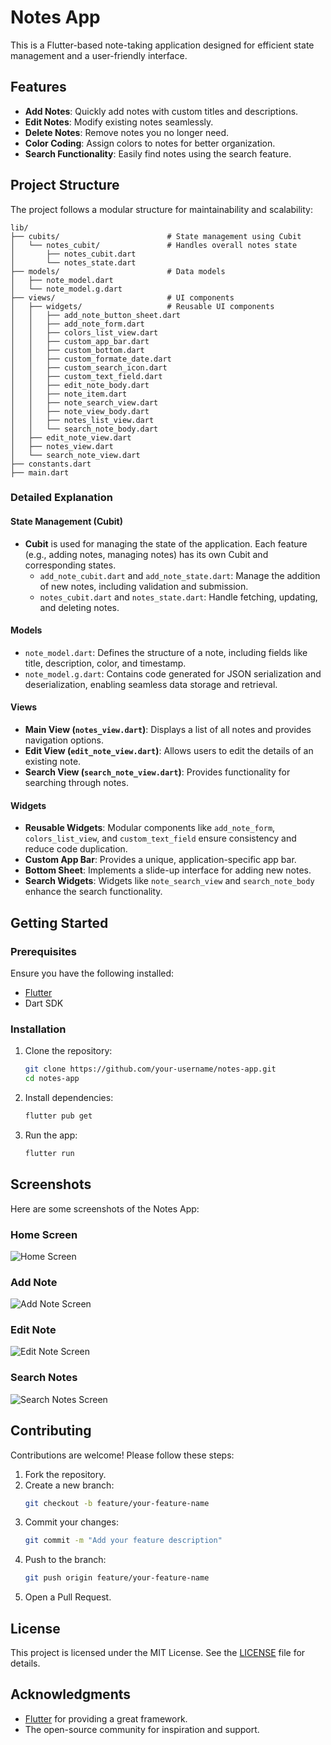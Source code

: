 # Notes App

This is a Flutter-based note-taking application designed for efficient state management and a user-friendly interface.

## Features

- **Add Notes**: Quickly add notes with custom titles and descriptions.
- **Edit Notes**: Modify existing notes seamlessly.
- **Delete Notes**: Remove notes you no longer need.
- **Color Coding**: Assign colors to notes for better organization.
- **Search Functionality**: Easily find notes using the search feature.

## Project Structure

The project follows a modular structure for maintainability and scalability:

```
lib/
├── cubits/                        # State management using Cubit
│   └── notes_cubit/               # Handles overall notes state
│       ├── notes_cubit.dart
│       └── notes_state.dart
├── models/                        # Data models
│   ├── note_model.dart
│   └── note_model.g.dart
├── views/                         # UI components
│   ├── widgets/                   # Reusable UI components
│   │   ├── add_note_button_sheet.dart
│   │   ├── add_note_form.dart
│   │   ├── colors_list_view.dart
│   │   ├── custom_app_bar.dart
│   │   ├── custom_bottom.dart
│   │   ├── custom_formate_date.dart
│   │   ├── custom_search_icon.dart
│   │   ├── custom_text_field.dart
│   │   ├── edit_note_body.dart
│   │   ├── note_item.dart
│   │   ├── note_search_view.dart
│   │   ├── note_view_body.dart
│   │   ├── notes_list_view.dart
│   │   └── search_note_body.dart
│   ├── edit_note_view.dart
│   ├── notes_view.dart
│   └── search_note_view.dart
├── constants.dart
├── main.dart
```

### Detailed Explanation

#### State Management (Cubit)
- **Cubit** is used for managing the state of the application. Each feature (e.g., adding notes, managing notes) has its own Cubit and corresponding states.
  - `add_note_cubit.dart` and `add_note_state.dart`: Manage the addition of new notes, including validation and submission.
  - `notes_cubit.dart` and `notes_state.dart`: Handle fetching, updating, and deleting notes.

#### Models
- `note_model.dart`: Defines the structure of a note, including fields like title, description, color, and timestamp.
- `note_model.g.dart`: Contains code generated for JSON serialization and deserialization, enabling seamless data storage and retrieval.

#### Views
- **Main View (`notes_view.dart`)**: Displays a list of all notes and provides navigation options.
- **Edit View (`edit_note_view.dart`)**: Allows users to edit the details of an existing note.
- **Search View (`search_note_view.dart`)**: Provides functionality for searching through notes.

#### Widgets
- **Reusable Widgets**: Modular components like `add_note_form`, `colors_list_view`, and `custom_text_field` ensure consistency and reduce code duplication.
- **Custom App Bar**: Provides a unique, application-specific app bar.
- **Bottom Sheet**: Implements a slide-up interface for adding new notes.
- **Search Widgets**: Widgets like `note_search_view` and `search_note_body` enhance the search functionality.

## Getting Started

### Prerequisites

Ensure you have the following installed:
- [Flutter](https://flutter.dev/docs/get-started/install)
- Dart SDK

### Installation

1. Clone the repository:
   ```bash
   git clone https://github.com/your-username/notes-app.git
   cd notes-app
   ```

2. Install dependencies:
   ```bash
   flutter pub get
   ```

3. Run the app:
   ```bash
   flutter run
   ```

## Screenshots

Here are some screenshots of the Notes App:

### Home Screen
![Home Screen](screenshots/home_screen.png)

### Add Note
![Add Note Screen](screenshots/add_note.png)

### Edit Note
![Edit Note Screen](screenshots/edit_note.png)

### Search Notes
![Search Notes Screen](screenshots/search_notes.png)

## Contributing

Contributions are welcome! Please follow these steps:
1. Fork the repository.
2. Create a new branch:
   ```bash
   git checkout -b feature/your-feature-name
   ```
3. Commit your changes:
   ```bash
   git commit -m "Add your feature description"
   ```
4. Push to the branch:
   ```bash
   git push origin feature/your-feature-name
   ```
5. Open a Pull Request.

## License

This project is licensed under the MIT License. See the [LICENSE](LICENSE) file for details.

## Acknowledgments

- [Flutter](https://flutter.dev/) for providing a great framework.
- The open-source community for inspiration and support.
